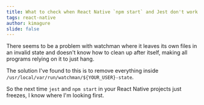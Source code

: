 ```yaml
---
title: What to check when React Native `npm start` and Jest don't work
tags: react-native
author: kimagure
slide: false
---
```

There seems to be a problem with watchman where it leaves its own files in an invalid state and doesn't know how to clean up after itself, making all programs relying on it to just hang.

The solution I've found to this is to remove everything inside `/usr/local/var/run/watchman/${YOUR_USER}-state`.

So the next time `jest` and `npm start` in your React Native projects just freezes, I know where I'm looking first.

